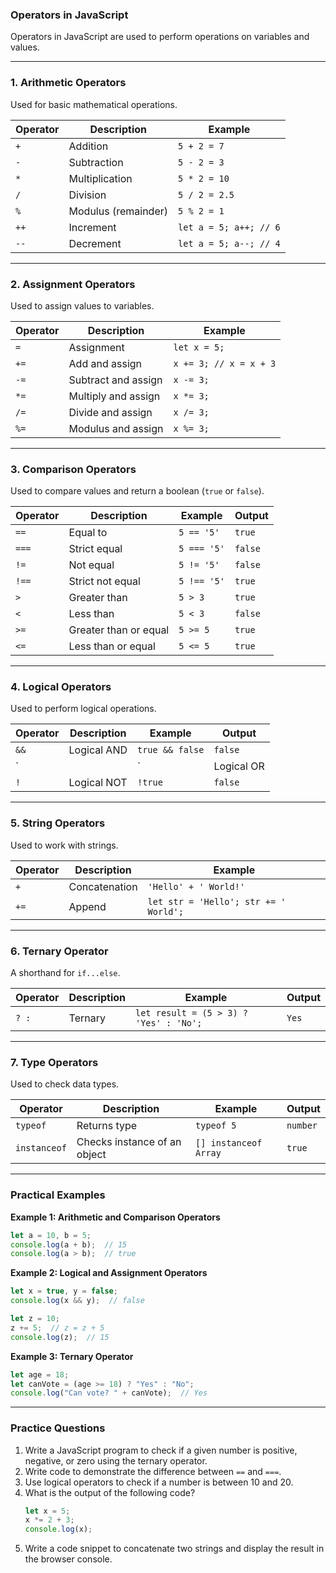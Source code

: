 ### **Operators in JavaScript**  
Operators in JavaScript are used to perform operations on variables and values.

---

### **1. Arithmetic Operators**
Used for basic mathematical operations.

| Operator | Description | Example |
|----------|-------------|---------|
| `+`      | Addition    | `5 + 2 = 7` |
| `-`      | Subtraction | `5 - 2 = 3` |
| `*`      | Multiplication | `5 * 2 = 10` |
| `/`      | Division    | `5 / 2 = 2.5` |
| `%`      | Modulus (remainder) | `5 % 2 = 1` |
| `++`     | Increment   | `let a = 5; a++; // 6` |
| `--`     | Decrement   | `let a = 5; a--; // 4` |

---

### **2. Assignment Operators**
Used to assign values to variables.

| Operator | Description | Example |
|----------|-------------|---------|
| `=`      | Assignment  | `let x = 5;` |
| `+=`     | Add and assign | `x += 3; // x = x + 3` |
| `-=`     | Subtract and assign | `x -= 3;` |
| `*=`     | Multiply and assign | `x *= 3;` |
| `/=`     | Divide and assign | `x /= 3;` |
| `%=`     | Modulus and assign | `x %= 3;` |

---

### **3. Comparison Operators**
Used to compare values and return a boolean (`true` or `false`).

| Operator | Description | Example | Output |
|----------|-------------|---------|--------|
| `==`     | Equal to    | `5 == '5'` | `true` |
| `===`    | Strict equal | `5 === '5'` | `false` |
| `!=`     | Not equal   | `5 != '5'` | `false` |
| `!==`    | Strict not equal | `5 !== '5'` | `true` |
| `>`      | Greater than | `5 > 3` | `true` |
| `<`      | Less than   | `5 < 3` | `false` |
| `>=`     | Greater than or equal | `5 >= 5` | `true` |
| `<=`     | Less than or equal | `5 <= 5` | `true` |

---

### **4. Logical Operators**
Used to perform logical operations.

| Operator | Description | Example | Output |
|----------|-------------|---------|--------|
| `&&`     | Logical AND | `true && false` | `false` |
| `||`     | Logical OR  | `true || false` | `true` |
| `!`      | Logical NOT | `!true` | `false` |

---

### **5. String Operators**
Used to work with strings.

| Operator | Description | Example |
|----------|-------------|---------|
| `+`      | Concatenation | `'Hello' + ' World!'` |
| `+=`     | Append        | `let str = 'Hello'; str += ' World';` |

---

### **6. Ternary Operator**
A shorthand for `if...else`.

| Operator | Description | Example | Output |
|----------|-------------|---------|--------|
| `? :`    | Ternary     | `let result = (5 > 3) ? 'Yes' : 'No';` | `Yes` |

---

### **7. Type Operators**
Used to check data types.

| Operator | Description | Example | Output |
|----------|-------------|---------|--------|
| `typeof` | Returns type | `typeof 5` | `number` |
| `instanceof` | Checks instance of an object | `[] instanceof Array` | `true` |

---

### **Practical Examples**  
**Example 1: Arithmetic and Comparison Operators**  
```javascript
let a = 10, b = 5;
console.log(a + b);  // 15
console.log(a > b);  // true
```

**Example 2: Logical and Assignment Operators**  
```javascript
let x = true, y = false;
console.log(x && y);  // false

let z = 10;
z += 5;  // z = z + 5
console.log(z);  // 15
```

**Example 3: Ternary Operator**  
```javascript
let age = 18;
let canVote = (age >= 18) ? "Yes" : "No";
console.log("Can vote? " + canVote);  // Yes
```

---

### **Practice Questions**
1. Write a JavaScript program to check if a given number is positive, negative, or zero using the ternary operator.  
2. Write code to demonstrate the difference between `==` and `===`.  
3. Use logical operators to check if a number is between 10 and 20.  
4. What is the output of the following code?  
   ```javascript
   let x = 5;
   x *= 2 + 3;
   console.log(x);
   ```  
5. Write a code snippet to concatenate two strings and display the result in the browser console.
